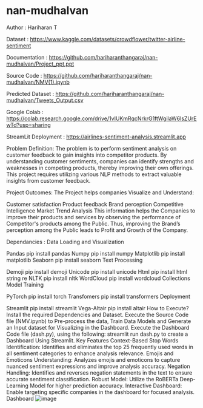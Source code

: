 # nan-mudhalvan

Author : Hariharan T


Dataset : https://www.kaggle.com/datasets/crowdflower/twitter-airline-sentiment

Documentation : https://github.com/hariharanthangaraj/nan-mudhalvan/Project_ppt.ppt

Source Code : https://github.com/hariharanthangaraj/nan-mudhalvan/NMV(1).ipynb

Predicted Dataset : https://github.com/hariharanthangaraj/nan-mudhalvan/Tweets_Output.csv

Google Colab : https://colab.research.google.com/drive/1vIUKmRqcNrkrG1ftWgilaW6lsZUrEwTd?usp=sharing

StreamLit Deployment : https://airlines-sentiment-analysis.streamlit.app

Problem Definition:
The problem is to perform sentiment analysis on customer feedback to gain insights into competitor products. By understanding customer sentiments, companies can identify strengths and weaknesses in competing products, thereby improving their own offerings. This project requires utilizing various NLP methods to extract valuable insights from customer feedback.

Project Outcomes:
The Project helps companies Visualize and Understand:

Customer satisfaction
Product feedback
Brand perception
Competitive Intelligence
Market Trend Analysis
This information helps the Companies to improve their products and services by observing the performance of Competitor's products among the Public. Thus, improving the Brand’s perception among the Public leads to Profit and Growth of the Company.

Dependancies :
Data Loading and Visualization

Pandas pip install pandas
Numpy pip install numpy
Matplotlib pip install matplotlib
Seaborn pip install seaborn
Text Processing

Demoji pip install demoji
Unicode pip install unicode
Html pip install html
string
re
NLTK pip install nltk
WordCloud pip install wordcloud
Collections
Model Training

PyTorch pip install torch
Transfomers pip install transformers
Deployment

Streamlit pip install streamlit
Vega-Altair pip install altair
How to Execute?
Install the required Dependencies and Dataset.
Execute the Source Code file (NMV.ipynb) to Pre-process the data, Train Data Models and Generate an Input dataset for Visualizing in the Dashboard.
Execute the Dashboard Code file (dash.py), using the following: streamlit run dash.py to create a Dashboard Using Streamlit.
Key Features
Context-Based Stop Words Identification: Identifies and eliminates the top 25 frequently used words in all sentiment categories to enhance analysis relevance.
Emojis and Emoticons Understanding: Analyzes emojis and emoticons to capture nuanced sentiment expressions and improve analysis accuracy.
Negation Handling: Identifies and reverses negation statements in the text to ensure accurate sentiment classification.
Robust Model: Utilize the RoBERTa Deep-Learning Model for higher prediction accuracy.
Interactive Dashboard: Enable targeting specific companies in the dashboard for focused analysis.
Dashboard
![image](https://github.com/hariharanthangaraj/nan-mudhalvan/assets/117925958/77f23c07-1afa-4949-bab9-690c46a83cb8)
